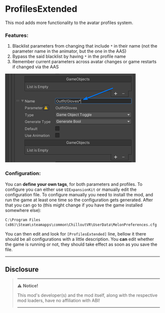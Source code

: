 # ProfilesExtended

This mod adds more functionality to the avatar profiles system.

### Features:
1. Blacklist parameters from changing that include `*` in their name (not the parameter name in the animator, but the
   one in the AAS)
2. Bypass the said blacklist by having `*` in the profile name
3. Remember current parameters across avatar changes or game restarts if changed via the AAS

![image of where to set the parameter name](AAS_parameter_name.png)

### Configuration:
You can **define your own tags**, for both parameters and profiles. To configure you can either use `UIExpansionKit` or
manually edit the configuration file. To configure manually you need to install the mod, and run the
game at least one time so the configuration gets generated. After that you can go to (this might change if you
have the game installed somewhere else):

```console
C:\Program Files (x86)\Steam\steamapps\common\ChilloutVR\UserData\MelonPreferences.cfg
```

You can then edit and look for `[ProfilesExtended]` line, bellow it there should be all configurations with a little 
description. You **can** edit whether the game is running or not, they should take effect as soon as you save the file.


---

## Disclosure

> ---
> ⚠️ **Notice!**  
>
> This mod's developer(s) and the mod itself, along with the respective mod loaders, have no affiliation with ABI!
>
> ---

